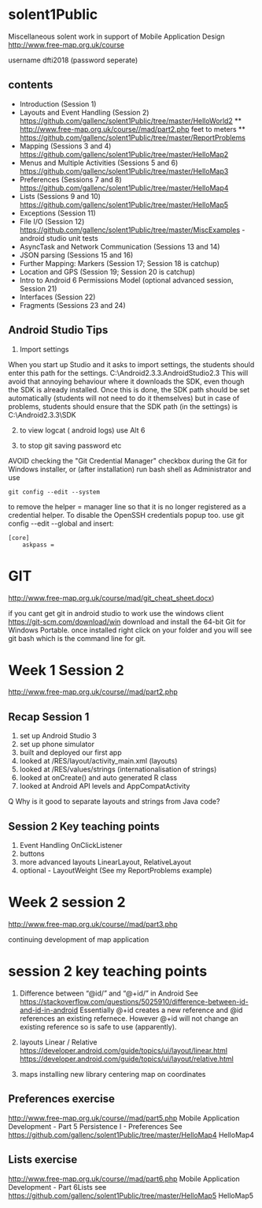 




# solent1Public
Miscellaneous solent work in support of Mobile Application Design
http://www.free-map.org.uk/course

username dfti2018 (password seperate)

## contents
* Introduction (Session 1) 
* Layouts and Event Handling (Session 2) https://github.com/gallenc/solent1Public/tree/master/HelloWorld2
** http://www.free-map.org.uk/course//mad/part2.php feet to meters
** https://github.com/gallenc/solent1Public/tree/master/ReportProblems
* Mapping (Sessions 3 and 4) https://github.com/gallenc/solent1Public/tree/master/HelloMap2
* Menus and Multiple Activities (Sessions 5 and 6) https://github.com/gallenc/solent1Public/tree/master/HelloMap3
* Preferences (Sessions 7 and 8) https://github.com/gallenc/solent1Public/tree/master/HelloMap4
* Lists (Sessions 9 and 10) https://github.com/gallenc/solent1Public/tree/master/HelloMap5
* Exceptions (Session 11) 
* File I/O (Session 12) https://github.com/gallenc/solent1Public/tree/master/MiscExamples - android studio unit tests
* AsyncTask and Network Communication (Sessions 13 and 14)
* JSON parsing (Sessions 15 and 16)
* Further Mapping: Markers (Session 17; Session 18 is catchup)
* Location and GPS (Session 19; Session 20 is catchup)
* Intro to Android 6 Permissions Model (optional advanced session, Session 21)
* Interfaces (Session 22)
* Fragments (Sessions 23 and 24)

## Android Studio Tips
1. Import settings

When you start up Studio and it asks to import settings, the students should enter this path for the settings.
C:\Android2.3.3\.AndroidStudio2.3
This will avoid that annoying behaviour where it downloads the SDK, even though the SDK is already installed.
Once this is done, the SDK path should be set automatically (students will not need to do it themselves) but in case of problems, students should ensure that the SDK path (in the settings) is C:\Android2.3.3\SDK

2. to view logcat ( android logs) use Alt 6

3. to stop git saving password etc

AVOID checking the "Git Credential Manager" checkbox during the Git for Windows installer, or (after installation) run bash shell as Administrator and use 
```
git config --edit --system 

```
to remove the helper = manager line so that it is no longer registered as a credential helper.
To disable the OpenSSH credentials popup too. use git config --edit --global and insert:
```
[core]
    askpass =
```

# GIT
http://www.free-map.org.uk/course/mad/git_cheat_sheet.docx)

if you cant get git in android studio to work use the windows client
https://git-scm.com/download/win
download and install the 64-bit Git for Windows Portable. 
once installed right click on your folder and you will see git bash which is the command line for git.


# Week 1 Session 2 
http://www.free-map.org.uk/course//mad/part2.php

## Recap Session 1

1. set up Android Studio 3
2. set up phone simulator
3. built and deployed our first app
4. looked at /RES/layout/activity_main.xml (layouts)
5. looked at /RES/values/strings (internationalisation of strings)
6. looked at onCreate() and auto generated R class
7. looked at Android API levels and AppCompatActivity

Q Why is it good to separate layouts and strings from Java code?

## Session 2 Key teaching points

1. Event Handling OnClickListener
2. buttons
3. more advanced layouts LinearLayout, RelativeLayout
4. optional - LayoutWeight (See my ReportProblems example)

# Week 2 session 2 
http://www.free-map.org.uk/course//mad/part3.php

continuing development of map application

# session 2 key teaching points

1. Difference between “@id/” and “@+id/” in Android
See https://stackoverflow.com/questions/5025910/difference-between-id-and-id-in-android
Essentially @+id creates a new reference and @id references an existing refernece. However @+id will not change an existing reference so is safe to use (apparently).

2. layouts Linear / Relative
https://developer.android.com/guide/topics/ui/layout/linear.html
https://developer.android.com/guide/topics/ui/layout/relative.html

3. maps 
installing new library
centering map on coordinates


## Preferences exercise
http://www.free-map.org.uk/course//mad/part5.php 
Mobile Application Development - Part 5
Persistence I - Preferences
See https://github.com/gallenc/solent1Public/tree/master/HelloMap4 HelloMap4

## Lists exercise
http://www.free-map.org.uk/course//mad/part6.php 
Mobile Application Development - Part 6Lists
see https://github.com/gallenc/solent1Public/tree/master/HelloMap5 HelloMap5
